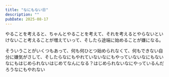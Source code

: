 ```yaml
---
title: "なにもない日"
description: ""
pubDate: 2025-08-17
---
```


やることを考えると、ちゃんとやることを考えて、それを考えるとやらないといけないこと考えることが増えていって、そしたら途端に始めることが嫌になる。

そういうことがいくつもあって、何も何ひとつ始められなくて、何もできない自分に嫌気がさして、そしたらなにもやれていないなにもやっていないなにもないなにもはじめられないはじめてなんになる？はじめられないなにやっているんだろうなにもやれない
